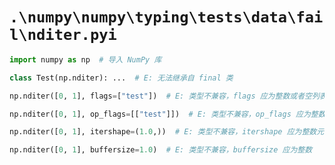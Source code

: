 # `.\numpy\numpy\typing\tests\data\fail\nditer.pyi`

```py
import numpy as np  # 导入 NumPy 库

class Test(np.nditer): ...  # E: 无法继承自 final 类

np.nditer([0, 1], flags=["test"])  # E: 类型不兼容，flags 应为整数或者空列表

np.nditer([0, 1], op_flags=[["test"]])  # E: 类型不兼容，op_flags 应为整数

np.nditer([0, 1], itershape=(1.0,))  # E: 类型不兼容，itershape 应为整数元组

np.nditer([0, 1], buffersize=1.0)  # E: 类型不兼容，buffersize 应为整数
```
